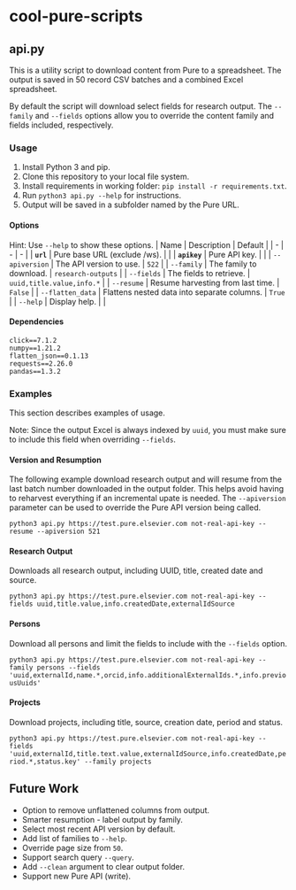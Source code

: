 # cool-pure-scripts

## api.py
This is a utility script to download content from Pure to a spreadsheet. The output is saved in 50 record CSV batches and a combined Excel spreadsheet.

By default the script will download select fields for research output. The `--family` and `--fields` options allow you to override the content family and fields included, respectively. 

### Usage

1. Install Python 3 and pip.
2. Clone this repository to your local file system.
3. Install requirements in working folder: `pip install -r requirements.txt`.
4. Run `python3 api.py --help` for instructions.
5. Output will be saved in a subfolder named by the Pure URL.

#### Options
Hint: Use `--help` to show these options.
| Name | Description | Default |
| - | - | - |
| **`url`** | Pure base URL (exclude /ws). | |
| **`apikey`** | Pure API key. | |
| `--apiversion` | The API version to use. | `522` |
| `--family` | The family to download. | `research-outputs` |
| `--fields` | The fields to retrieve. | `uuid,title.value,info.*` |
| `--resume` | Resume harvesting from last time. | `False` |
| `--flatten_data` | Flattens nested data into separate columns. | `True` |
| `--help` | Display help. | |

#### Dependencies
```
click==7.1.2
numpy==1.21.2
flatten_json==0.1.13
requests==2.26.0
pandas==1.3.2
```
### Examples

This section describes examples of usage.

Note: Since the output Excel is always indexed by `uuid`, you must make sure to include this field when overriding `--fields`.

#### Version and Resumption

The following example download research output and will resume from the last batch number downloaded in the output folder. This helps avoid having to reharvest everything if an incremental upate is needed. The `--apiversion` parameter can be used to override the Pure API version being called.

`python3 api.py https://test.pure.elsevier.com not-real-api-key --resume --apiversion 521`

#### Research Output

Downloads all research output, including UUID, title, created date and source.

`python3 api.py https://test.pure.elsevier.com not-real-api-key --fields uuid,title.value,info.createdDate,externalIdSource`

#### Persons

Download all persons and limit the fields to include with the `--fields` option.

`python3 api.py https://test.pure.elsevier.com not-real-api-key --family persons --fields 'uuid,externalId,name.*,orcid,info.additionalExternalIds.*,info.previousUuids'`

#### Projects

Download projects, including title, source, creation date, period and status.

`python3 api.py https://test.pure.elsevier.com not-real-api-key --fields 'uuid,externalId,title.text.value,externalIdSource,info.createdDate,period.*,status.key' --family projects`


## Future Work
- Option to remove unflattened columns from output.
- Smarter resumption - label output by family.
- Select most recent API version by default.
- Add list of families to `--help`.
- Override page size from `50`.
- Support search query `--query`.
- Add `--clean` argument to clear output folder.
- Support new Pure API (write).

